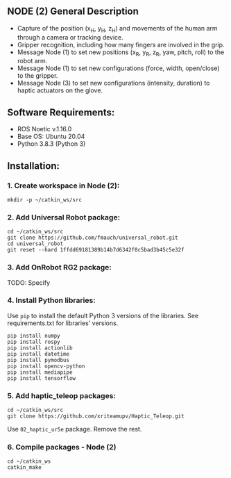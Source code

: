 ## NODE (2) General Description

- Capture of the position (x<sub>H</sub>, y<sub>H</sub>, z<sub>H</sub>) and movements of the human arm through a camera or tracking device.
- Gripper recognition, including how many fingers are involved in the grip.
- Message Node (1) to set new positions (x<sub>R</sub>, y<sub>R</sub>, z<sub>R</sub>, yaw, pitch, roll) to the robot arm.
- Message Node (1) to set new configurations (force, width, open/close) to the gripper.
- Message Node (3) to set new configurations (intensity, duration) to haptic actuators on the glove.

## Software Requirements:
- ROS Noetic v.1.16.0
- Base OS: Ubuntu 20.04
- Python 3.8.3 (Python 3)

## Installation:

### 1. Create workspace in Node (2):
``
mkdir -p ~/catkin_ws/src
``

### 2. Add Universal Robot package:
````
cd ~/catkin_ws/src
git clone https://github.com/fmauch/universal_robot.git
cd universal_robot
git reset --hard 1ffdd69181389b14b7d6342f0c5bad3b45c5e32f
````
### 3. Add OnRobot RG2 package:
TODO: Specify

### 4. Install Python libraries:
Use ``pip`` to install the default Python 3 versions of the libraries.
See requirements.txt for libraries' versions.

````
pip install numpy
pip install rospy
pip install actionlib
pip install datetime
pip install pymodbus
pip install opencv-python
pip install mediapipe
pip install tensorflow
````

### 5. Add haptic_teleop packages:
````
cd ~/catkin_ws/src
git clone https://github.com/xriteamupv/Haptic_Teleop.git
````

Use ``02_haptic_ur5e`` package. Remove the rest.

### 6. Compile packages - Node (2)
````
cd ~/catkin_ws
catkin_make
````
